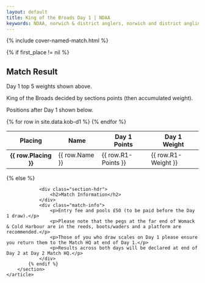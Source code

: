 ```yaml
---
layout: default
title: King of the Broads Day 1 | NDAA
keywords: NDAA, norwich & district anglers, norwich and district angling, norwich & district, matches, fishing match, match list, match calendar, match listing, ndaa king of the broads 2022, 2022 ndaa king of the broads
---
```


{% include cover-named-match.html %}

<main class="wrapper wrapper--padding wrapper--min-height">
    <article id="Information">
        <section>
            {% if first_place != nil %}
                <div class="section-hdr">
                    <h2>Match Result</h2>
                </div>
                <div class="match-info">
                    <p>Day 1 top 5 weights shown above.</p>
                    <p>King of the Broads decided by sections points (then accumulated weight).</p>
                    <p>Positions after Day 1 shown below.</p>
                </div>
                <div class="table-container">
                    <table class="match-result">
                        <thead>
                            <tr>
                                <th>Placing</th>
                                <th class="th--sticky">Name</th>
                                <th>Day 1<br>Points</th>
                                <th>Day 1<br>Weight</th>
                            </tr>
                        </thead>
                        <tbody>
                            {% for row in site.data.kob-d1 %}
                            <tr>
                                <th class="td--center" data-heading="Placing">{{ row.Placing }}</th>
                                <td class="td--sticky" data-heading="Pairing">{{ row.Name }}</td>
                                <td class="td--center" data-heading="R1 Points">{{ row.R1-Points }}</td>
                                <td class="td--right" data-heading="R1 Weight">{{ row.R1-Weight }}</td>
                            </tr>
                            {% endfor %}
                        </tbody>
                    </table>
                </div>
            {% else %}

                <div class="section-hdr">
                    <h2>Match Information</h2>
                </div>
                <div class="match-info">
                    <p>Entry fee and pools £50 (to be paid before the Day 1 draw).</p>
                    <p>Please note that the pegs at the far end of Womack & Cold Harbour are in the reeds, boots/waders and a platform are recommended.</p>
                    <p>Those of you who draw scales on Day 1 please ensure you return them to the Match HQ at end of Day 1.</p>
                    <p>Results across both days will be declared at end of Day 2 at Day 2 Match HQ.</p>
                </div>
            {% endif %}
        </section>
    </article>

</main>